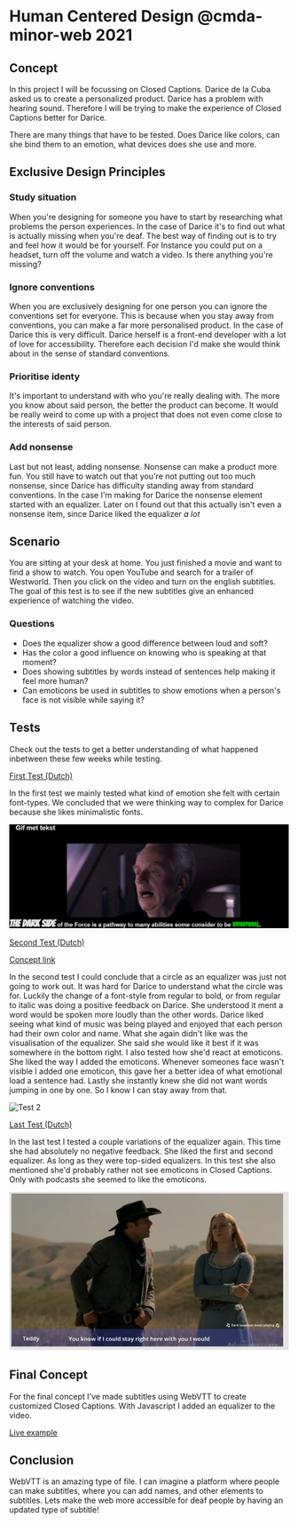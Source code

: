 # Human Centered Design @cmda-minor-web 2021

<!-- ☝️ replace this description with a description of your own work -->
## Concept

In this project I will be focussing on Closed Captions.
Darice de la Cuba asked us to create a personalized product. Darice has a problem with hearing sound. Therefore I will be trying to make the experience of Closed Captions better for Darice.

There are many things that have to be tested. Does Darice like colors, can she bind them to an emotion, what devices does she use and more.

## Exclusive Design Principles

### Study situation

When you're designing for someone you have to start by researching what problems the person experiences. In the case of Darice it's to find out what is actually missing when you're deaf. The best way of finding out is to try and feel how it would be for yourself. For Instance you could put on a headset, turn off the volume and watch a video. Is there anything you're missing?

### Ignore conventions 

When you are exclusively designing for one person you can ignore the conventions set for everyone. This is because when you stay away from conventions, you can make a far more personalised product. In the case of Darice this is very difficult. Darice herself is a front-end developer with a lot of love for accessibility. Therefore each decision I'd make she would think about in the sense of standard conventions.

### Prioritise identy

It's important to understand with who you're really dealing with. The more you know about said person, the better the product can become. It would be really weird to come up with a project that does not even come close to the interests of said person.

### Add nonsense

Last but not least, adding nonsense. Nonsense can make a product more fun. You still have to watch out that you're not putting out too much nonsense, since Darice has difficulty standing away from standard conventions. In the case I'm making for Darice the nonsense element started with an equalizer. Later on I found out that this actually isn't even a nonsense item, since Darice liked the equalizer *a lot* 

## Scenario 

You are sitting at your desk at home. You just finished a movie and want to find a show to watch. 
You open YouTube and search for a trailer of Westworld. Then you click on the video and turn on the english subtitles. The goal of this test is to see if the new subtitles give an enhanced experience of watching the video.

### Questions
- Does the equalizer show a good difference between loud and soft?
- Has the color a good influence on knowing who is speaking at that moment?
- Does showing subtitles by words instead of sentences help making it feel more human?
- Can emoticons be used in subtitles to show emotions when a person's face is not visible while saying it?


## Tests

Check out the tests to get a better understanding of what happened inbetween these few weeks while testing.

[First Test (Dutch)](https://github.com/Vincentvanleeuwen/human-centered-design-2021/wiki/Test-Verslag-7-April)

In the first test we mainly tested what kind of emotion she felt with certain font-types. We concluded that we were thinking way to complex for Darice because she likes minimalistic fonts.

![Test 1](https://github.com/Vincentvanleeuwen/human-centered-design-2021/blob/master/img/test1concept.png)

[Second Test (Dutch)](https://github.com/Vincentvanleeuwen/human-centered-design-2021/wiki/Test-Verslag-15-April)

[Concept link](https://xd.adobe.com/view/82e69971-33ba-4ec0-8429-f18ccf961522-d7b5/)

In the second test I could conclude that a circle as an equalizer was just not going to work out. It was hard for Darice to understand what the circle was for. Luckily the change of a font-style from regular to bold, or from regular to italic was doing a positive feedback on Darice. She understood it ment a word would be spoken more loudly than the other words.
Darice liked seeing what kind of music was being played and enjoyed that each person had their own color and name. What she again didn't like was the visualisation of the equalizer. She said she would like it best if it was somewhere in the bottom right.
I also tested how she'd react at emoticons. She liked the way I added the emoticons. Whenever someones face wasn't visible I added one emoticon, this gave her a better idea of what emotional load a sentence had.
Lastly she instantly knew she did not want words jumping in one by one. So I know I can stay away from that.

![Test 2](https://github.com/Vincentvanleeuwen/human-centered-design-2021/blob/master/img/Web%201920%20%E2%80%93%204.jpg)


[Last Test (Dutch)](https://github.com/Vincentvanleeuwen/human-centered-design-2021/wiki/Test-Verslag-21-April)

In the last test I tested a couple variations of the equalizer again. This time she had absolutely no negative feedback. She liked the first and second equalizer. As long as they were top-sided equalizers.
In this test she also mentioned she'd probably rather not see emoticons in Closed Captions. Only with podcasts she seemed to like the emoticons.

![Test 3](https://github.com/Vincentvanleeuwen/human-centered-design-2021/blob/master/img/test3concept.png)

## Final Concept

For the final concept I've made subtitles using WebVTT to create customized Closed Captions. With Javascript I added an equalizer to the video.

[Live example](https://closedcaps.netlify.app/)

## Conclusion

WebVTT is an amazing type of file. I can imagine a platform where people can make subtitles, where you can add names, and other elements to subtitles. Lets make the web more accessible for deaf people by having an updated type of subtitle!
<!-- replace the code in the /docs folder with your own, so you can showcase your work with GitHub Pages 🌍 -->

<!-- Add a nice poster image here at the end of the week, showing off your shiny frontend 📸 -->

<!-- Maybe a table of contents here? 📚 -->

<!-- How about a section that describes how to install this project? 🤓 -->

<!-- ...but how does one use this project? What are its features 🤔 -->

<!-- Maybe a checklist of done stuff and stuff still on your wishlist? ✅ -->

<!-- How about a license here? 📜 (or is it a licence?) 🤷 -->
